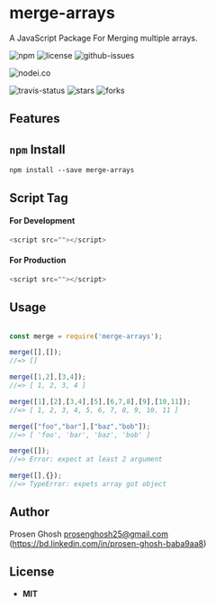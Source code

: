 # merge-arrays
A JavaScript Package For Merging multiple arrays.

![npm](https://img.shields.io/npm/v/merge-arrays.svg) ![license](https://img.shields.io/npm/l/merge-arrays.svg) ![github-issues](https://img.shields.io/github/issues/Prosen-Ghosh/merge-arrays.svg) 

![nodei.co](https://nodei.co/npm/merge-arrays.png?downloads=true&downloadRank=true&stars=true)

![travis-status](https://img.shields.io/travis/Prosen-Ghosh/merge-arrays.svg)
![stars](https://img.shields.io/github/stars/Prosen-Ghosh/merge-arrays.svg)
![forks](https://img.shields.io/github/forks/Prosen-Ghosh/merge-arrays.svg)

## Features


## `npm` Install

`npm install --save merge-arrays`


## Script Tag

#### For Development
```js
<script src=""></script>
```

#### For Production
```js
<script src=""></script>
```

## Usage

```js

const merge = require('merge-arrays');

merge([],[]);
//=> []

merge([1,2],[3,4]);
//=> [ 1, 2, 3, 4 ]

merge([1],[2],[3,4],[5],[6,7,8],[9],[10,11]);
//=> [ 1, 2, 3, 4, 5, 6, 7, 8, 9, 10, 11 ]

merge(["foo","bar"],["baz","bob"]);
//=> [ 'foo', 'bar', 'baz', 'bob' ]

merge([]);
//=> Error: expect at least 2 argument

merge([],{});
//=> TypeError: expets array got object

```

## Author

Prosen Ghosh <prosenghosh25@gmail.com> (https://bd.linkedin.com/in/prosen-ghosh-baba9aa8)

## License

 - **MIT**
